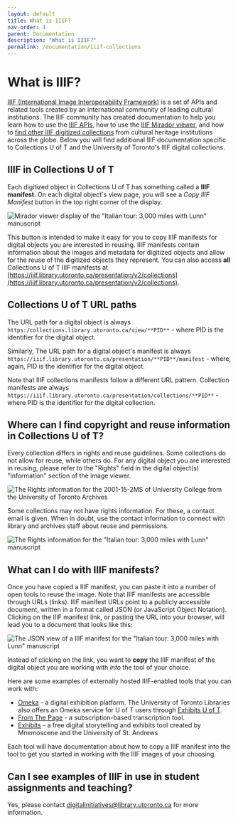 ```yaml
---
layout: default
title: What is IIIF?
nav_order: 4
parent: Documentation
description: "What is IIIF?"
permalink: /documentation/iiif-collections
---
```


# What is IIIF?

[IIIF (International Image Interoperability Framework)](http://iiif.io/) is a set of APIs and related tools created by an international community of leading cultural institutions. The IIIF community has created documentation to help you learn how to use the [IIIF APIs](https://iiif.io/get-started/how-iiif-works/), how to use the [IIIF Mirador viewer](https://iiif.io/guides/using_iiif_resources/#mirador), and how to [find other IIIF digitized collections](https://iiif.io/guides/finding_resources/) from cultural heritage institutions across the globe. Below you will find additional IIIF documentation specific to Collections U of T and the University of Toronto's IIIF digital collections.

## IIIF in Collections U of T

Each digitized object in Collections U of T has something called a **IIIF manifest**. On each digital object's view page, you will see a *Copy IIIF Manifest* button in the top right corner of the display.

![Mirador viewer display of the "Italian tour: 3,000 miles with Lunn" manuscript](img/1_copy_iiif_manifest_button.jpg)

This button is intended to make it easy for you to copy IIIF manifests for digital objects you are interested in reusing. IIIF manifests contain information about the images and metadata for digitized objects and allow for the reuse of the digitized objects they represent. You can also access **all** Collections U of T IIIF manifests at [https://iiif.library.utoronto.ca/presentation/v2/collections](https://iiif.library.utoronto.ca/presentation/v2/collections).

## Collections U of T URL paths

The URL path for a digital object is always `https:/collections.library.utoronto.ca/view/**PID**` - where PID is the identifier for the digital object.

Similarly, The URL path for a digital object's manifest is always `https://iiif.library.utoronto.ca/presentation/**PID**/manifest` - where, again, PID is the identifier for the digital object.

Note that IIIF collections manifests follow a different URL pattern. Collection manifests are always `https://iiif.library.utoronto.ca/presentation/collections/**PID**` - where PID is the identifier for the digital collection.

## Where can I find copyright and reuse information in Collections U of T? 
Every collection differs in rights and reuse guidelines. Some collections do not allow for reuse, while others do. For any digital object you are interested in reusing, please refer to the \"Rights\" field in the digital object(s) "information" section of the image viewer. 

![The Rights information for the 2001-15-2MS of University College from the University of Toronto Archives](img/3_rights_a.png)

Some collections may not have rights information. For these, a contact email is given. When in doubt, use the contact information to connect with library and archives staff about reuse and permissions.

![The Rights information for the "Italian tour: 3,000 miles with Lunn" manuscript](img/3_rights.png)

## What can I do with IIIF manifests? 
Once you have copied a IIIF manifest, you can paste it into a number of open tools to reuse the image. Note that IIIF manifests are accessible through URLs (links). IIIF manifest URLs point to a publicly accessible document, written in a format called JSON (or JavaScript Object Notation). Clicking on the IIIF manifest link, or pasting the URL into your browser, will lead you to a document that looks like this:

![The JSON view of a IIIF manifest for the "Italian tour: 3,000 miles with Lunn" manuscript](img/2_iiif_manifest_json.jpg)

Instead of clicking on the link, you want to **copy** the IIIF manifest of the digital object you are working with *into* the tool of your choice. 

Here are some examples of externally hosted IIIF-enabled tools that you can work with:

* [Omeka](https://www.omeka.net/) - a digital exhibition platform. The University of Toronto Libraries also offers an Omeka service for U of T users through [Exhibits U of T](https://exhibits.library.utoronto.ca/start).
* [From The Page](https://fromthepage.com/) - a subscription-based transcription tool.
* [Exhibits](https://www.exhibit.so/) - a free digital storytelling and exhibits tool created by Mnemoscene and the University of St. Andrews

Each tool will have documentation about how to copy a IIIF manifest into the tool to get you started in working with the IIIF images of your choosing.

## Can I see examples of IIIF in use in student assignments and teaching?
Yes, please contact [digitalinitiatives@library.utoronto.ca](mailto:digitalinitiatives@library.utoronto.ca) for more information.
